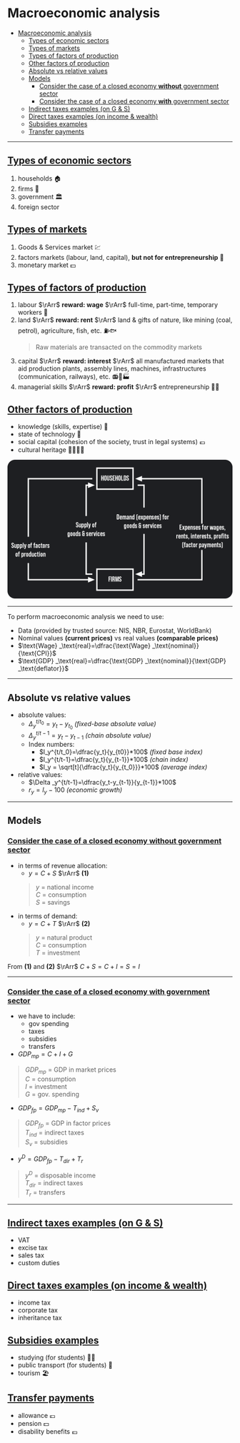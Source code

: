 # Macroeconomic analysis
- [Macroeconomic analysis](#macroeconomic-analysis)
  - [Types of economic sectors](#types-of-economic-sectors)
  - [Types of markets](#types-of-markets)
  - [Types of factors of production](#types-of-factors-of-production)
  - [Other factors of production](#other-factors-of-production)
  - [Absolute vs relative values](#absolute-vs-relative-values)
  - [Models](#models)
    - [Consider the case of a closed economy **without** government sector](#consider-the-case-of-a-closed-economy-without-government-sector)
    - [Consider the case of a closed economy **with** government sector](#consider-the-case-of-a-closed-economy-with-government-sector)
  - [Indirect taxes examples (on G \& S)](#indirect-taxes-examples-on-g--s)
  - [Direct taxes examples (on income \& wealth)](#direct-taxes-examples-on-income--wealth)
  - [Subsidies examples](#subsidies-examples)
  - [ Transfer payments](#-transfer-payments)

---

## <ins>Types of economic sectors
1. households 🏠
2. firms 🏢
3. government 🏛️
4. foreign sector

## <ins>Types of markets
1. Goods & Services market 💹
2. factors markets (labour, land, capital), **but not for entrepreneurship** 💸
3. monetary market 💵

## <ins>Types of factors of production
1. labour $\rArr$ **reward: wage** $\rArr$ full-time, part-time, temporary workers 👷
2. land $\rArr$ **reward: rent** $\rArr$ land & gifts of nature, like mining (coal, petrol), agriculture, fish, etc. ⛽🐟
    > Raw materials are transacted on the commodity markets
3. capital $\rArr$ **reward: interest** $\rArr$ all manufactured markets that aid production plants, assembly lines, machines, infrastructures (communication, railways), etc. 📻🚂🏭
4. managerial skills $\rArr$ **reward: profit** $\rArr$ entrepreneurship 🧑‍💼

## <ins>Other factors of production
- knowledge (skills, expertise) 📕
- state of technology 🧪
- social capital (cohesion of the society, trust in legal systems) 💶
- cultural heritage 👨‍👩‍👧‍👦

![](images/firms&households.png)

---

To perform macroeconomic analysis we need to use:
- Data (provided by trusted source: NIS, NBR, Eurostat, WorldBank) 
- Nominal values **(current prices)** vs real values **(comparable prices)**
- $\text{Wage} _\text{real}=\dfrac{\text{Wage} _\text{nominal}}{\text{CPI}}$
- $\text{GDP} _\text{real}=\dfrac{\text{GDP} _\text{nominal}}{\text{GDP} _\text{deflator}}$

---
    
## Absolute vs relative values
- absolute values:
  - $\Delta_y^{t/t_0}=y_t-y_{t_0}$ *(fixed-base absolute value)*
  - $\Delta_y^{t/t-1}=y_t-y_{t-1}$ *(chain absolute value)*
  - Index numbers:
    - $I_y^{t/t_0}=\dfrac{y_t}{y_{t0}}*100$ *(fixed base index)*
    - $I_y^{t/t-1}=\dfrac{y_t}{y_{t-1}}*100$ *(chain index)*
    - $I_y = \sqrt[t]{\dfrac{y_t}{y_{t_0}}}*100$ *(average index)*
- relative values:
  - $\Delta _y^{t/t-1}=\dfrac{y_t-y_{t-1}}{y_{t-1}}*100$
  - $r_y = I_y - 100$ *(economic growth)*

---

## Models
### <ins>Consider the case of a closed economy **without** government sector
- in terms of revenue allocation:
  - $y = C + S$ $\rArr$ **(1)**
  > $y$ = national income  
  > $C$ = consumption  
  > $S$ = savings  
- in terms of demand:
  - $y = C + T$ $\rArr$ **(2)**
  > $y$ = natural product  
  > $C$ = consumption  
  > $T$ = investment  

From **(1)** and **(2)** $\rArr$ $C + S = C + I =S = I$

---

### <ins>Consider the case of a closed economy **with** government sector
- we have to include:
  - gov spending
  - taxes
  - subsidies
  - transfers
- $GDP_{mp} = C + I + G$
> $GDP_{mp}$ = GDP in market prices  
> $C$ = consumption  
> $I$ = investment  
> $G$ = gov. spending  
- $GDP_{fp} = GDP_{mp} - T_{ind} + S_v$
> $GDP_{fp}$ = GDP in factor prices  
> $T_{ind}$ = indirect taxes  
> $S_v$ = subsidies  
- $y^D = GDP_{fp} - T_{dir} + T_r$
> $y^D$ = disposable income  
> $T_{dir}$ = indirect taxes  
> $T_r$ = transfers  

---

## <ins>Indirect taxes examples (on G & S)
- VAT
- excise tax
- sales tax
- custom duties

## <ins>Direct taxes examples (on income & wealth)
  - income tax
  - corporate tax
  - inheritance tax

## <ins>Subsidies examples
- studying (for students) 🧑‍🎓
- public transport (for students) 🚌
- tourism 🏖️

## <ins> Transfer payments
- allowance 💷
- pension 💵
- disability benefits 💶
